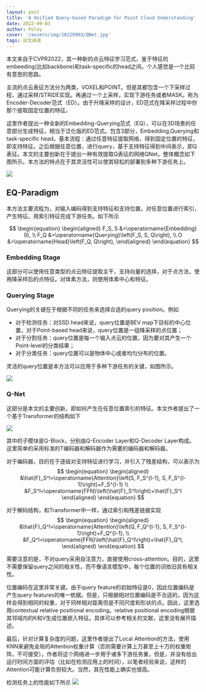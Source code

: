 ```yaml
---
layout: post
title: 'A Unified Query-based Paradigm for Point Cloud Understanding'
date: 2022-09-03
author: Poley
cover: '/assets/img/20220903/QNet.jpg'
tags: 论文阅读
---
```


本文来自于CVPR2022，其一种新的点云特征学习范式，鉴于特征的embeeding(比如backbone)和task-specific的head之间。个人感觉是一个比较有意思的思路。

主流的点云表征方法分为两类，VOXEL和POINT。但是其都包含一个下采样过程，通过采样/STRIDE实现。再通过一个上采样，实现下游任务或者MASK。称为Encoder-Decoder范式（ED）。由于升降采样的设计，ED范式在降采样过程中你那个提取固定位置的特征。

这里作者提出一种全新的Embedding-Querying范式（EQ），可以在3D场景的任意部分生成特征，相当于泛化版的ED范式。包含3部分，Embedding,Querying和task-specific head。基本流程：通过任意特征提取网络，得到固定位置的特征，即支持特征。之后根据任意位置，进行query，基于支持特征得到中间表示，即Q表征。本文的主要创新在于提出一种有效提取Q表征的网络QNet。整体概念如下图所示。本方法的特点在于其灵活性可以使其轻松的部署到多种下游任务上。

![](/assets/img/20220903/QNetF1.jpg)

## EQ-Paradigm
本方法主要流程为，对输入编码得到支持特征和支持位置。对任意位置进行索引，产生特征。用索引特征完成下游任务。如下所示

$$
\begin{equation}
\begin{aligned}
F_S, S &=\operatorname{Embedding}(I), \\
F_Q &=\operatorname{Querying}\left(F_S, S, Q\right), \\
O &=\operatorname{Head}\left(F_Q, Q\right),
\end{aligned}
\end{equation}
$$

### Embedding Stage
这部分可以使用任意类型的点云特征提取主干，支持向量的选择，对于点方法，使用降采样后的点特征。对体素方法，则使用体素中心和特征。

### Querying Stage
Querying的关键在于根据不同的任务来选择合适的query position。例如
+ 对于检测任务：对SSD head来说，query位置是BEV map下目标的中心位置，对于Point-based head来说，query位置是一组降采样的点位置；
+ 对于分割任务：query位置是每一个输入点云的位置，因为要对其产生一个Point-level的分类结果；
+ 对于分类任务：query位置可以是物体中心或者均匀分布的位置。

灵活的query位置是本方法可以应用于多种下游任务的关键，如图所示。

![](/assets/img/20220903/QNetF2.jpg)

### Q-Net
这部分是本文的主要创新，即如何产生在任意位置索引的特征。本文作者提出了一个基于Transformer的结构如下

![](/assets/img/20220903/QNetF3.jpg)

其中的子模块是Q-Block，分别由Q-Encoder Layer和Q-Decoder Layer构成。这里简单的采用标准的T编码器和解码器作为需要的编码器和解码器。

对于编码器，目的在于逐级对支持特征进行学习，并引入了残差结构，可以表示为
$$
\begin{equation}
\begin{aligned}
&\hat{F}_S^l=\operatorname{Attention}\left(S, F_S^{l-1}, S, F_S^{l-1}\right)+F_S^{l-1} \\
&F_S^l=\operatorname{FFN}\left(\hat{F}_S^l\right)+\hat{F}_S^l
\end{aligned}
\end{equation}
$$

对于解码结构，和Transformer中一样，通过索引和残差链接实现
$$
\begin{equation}
\begin{aligned}
&\hat{F}_Q^l=\operatorname{Attention}\left(Q, F_Q^{l-1}, S, F_S^{l-1}\right)+F_Q^{l-1}, \\
&F_Q^l=\operatorname{FFN}\left(\hat{F}_Q^l\right)+\hat{F}_Q^l,
\end{aligned}
\end{equation}
$$

需要注意的是，不对query采用自注意力，直接使用cross-attention。目的，这里不需要保留query之间的相关性，而不像语言模型中，每个位置的词依旧具有相关性。

位置编码在这里非常关键。由于query feature的初始特征是0，因此位置编码是产生query features的唯一依据。但是，只根据相对位置编码是不合适的，因为这样会得到相同的权重，对于同样相对距离但是不同尺度和形状的点。因此，这里选用contextual relative positional encoding。relative positional encoding根据其邻域内的K和V生成位置嵌入特征。具体可以参考相关的文献，这里没有展开描述。

最后，针对计算复杂度的问题，这里作者提出了Local Attention的方法，使用KNN来避免全局的Attention权重计算（否则需要计算上万甚至上十万的权重矩阵，不可接受）。作者将这个网络进一步用于诸多下游任务重，但是，并没有给出运行时间方面的评估（比如在检测应用上的时间），以笔者经验来说，这样的Attention可能计算负担较大。当然，其在性能上确实也很高。

检测任务上的性能如下所示
![](/assets/img/20220903/QNetT3.jpg)